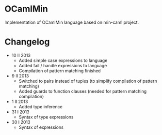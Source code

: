 OCamlMin
========

Implementation of OCamlMin language based on min-caml project.

Changelog
=========
* 10 II 2013
  * Added simple case expressions to language
  * Added fail / handle expressions to language
  * Compilation of pattern matching finished
* 9 II 2013
  * Switched to pairs instead of tuples (to simplify compilation of pattern matching)
  * Added guards to function clauses (needed for pattern matching compilation)
* 1 II 2013
  * Added type inference
* 31 I 2013
  * Syntax of type expressions
* 30 I 2013
  * Syntax of expressions

